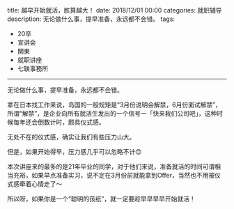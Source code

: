 title: 越早开始就活，胜算越大！
date: 2018/12/01 00:00
categories: 就职辅导
description: 无论做什么事，提早准备，永远都不会错。
tags:
- 20卒
- 宣讲会
- 関東
- 就职讲座
- 七联事務所

---

无论做什么事，提早准备，永远都不会错。

拿在日本找工作来说，岛国的一般规矩是“3月份说明会解禁，6月份面试解禁”，所谓“解禁”，是企业向所有就活生发出的一个信号ー「快来我们公司吧」，这种时候每年还会倒数计时，颇具仪式感。

无处不在的仪式感，确实让我们有些压力山大。

但是，如果开始得早，压力感几乎可以忽略不计😊

本次讲座来的最多的是21年毕业的同学，对于他们来说，准备就活的时间可谓相当充裕，如果早点准备实习，说不定在3月份前就能拿到Offer，当然也不用被仪式感牵着心情走了～

所以呀，如果你是一个“聪明的孩纸”，就一定要趁早早早早开始就活！